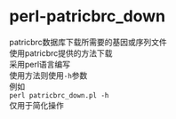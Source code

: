 # perl-patricbrc_down
patricbrc数据库下载所需要的基因或序列文件<br/>
使用patricbrc提供的方法下载<br/>
采用perl语言编写<br/>
使用方法则使用`-h`参数<br/>
例如<br/>
`perl patricbrc_down.pl -h`<br/>
仅用于简化操作

